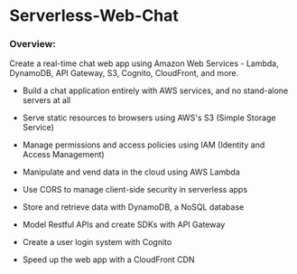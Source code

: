 # Serverless-Web-Chat
### Overview:
Create a real-time chat web app using Amazon Web Services - Lambda, DynamoDB, API Gateway, S3, Cognito, CloudFront, and more.

- Build a chat application entirely with AWS services, and no stand-alone servers at all

- Serve static resources to browsers using AWS's S3 (Simple Storage Service)

- Manage permissions and access policies using IAM (Identity and Access Management)

- Manipulate and vend data in the cloud using AWS Lambda

- Use CORS to manage client-side security in serverless apps

- Store and retrieve data with DynamoDB, a NoSQL database

- Model Restful APIs and create SDKs with API Gateway

- Create a user login system with Cognito

- Speed up the web app with a CloudFront CDN